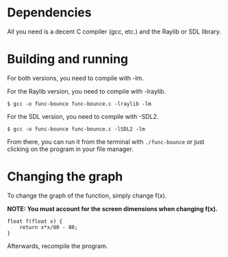 # Dependencies
All you need is a decent C compiler (gcc, etc.) and the Raylib or SDL library.
# Building and running
For both versions, you need to compile with -lm.

For the Raylib version, you need to compile with -lraylib.

`$ gcc -o func-bounce func-bounce.c -lraylib -lm`

For the SDL version, you need to compile with -SDL2.

`$ gcc -o func-bounce func-bounce.c -lSDL2 -lm`

From there, you can run it from the terminal with `./func-bounce` or just clicking on the program in your file manager.
# Changing the graph
To change the graph of the function, simply change f(x).

**NOTE: You must account for the screen dimensions when changing f(x).**

```
float f(float x) {
    return x*x/80 - 80;
}
```
Afterwards, recompile the program.
